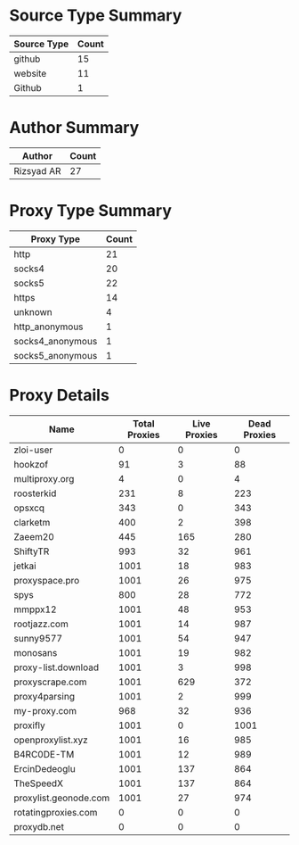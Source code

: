 # Source Type Summary

| Source Type | Count |
|-------------|-------|
| github | 15 |
| website | 11 |
| Github | 1 |


# Author Summary

| Author | Count |
|--------|-------|
| Rizsyad AR | 27 |


# Proxy Type Summary

| Proxy Type | Count |
|------------|-------|
| http | 21 |
| socks4 | 20 |
| socks5 | 22 |
| https | 14 |
| unknown | 4 |
| http_anonymous | 1 |
| socks4_anonymous | 1 |
| socks5_anonymous | 1 |


# Proxy Details

| Name | Total Proxies | Live Proxies | Dead Proxies |
|------|---------------|--------------|---------------|
| zloi-user | 0 | 0 | 0 |
| hookzof | 91 | 3 | 88 |
| multiproxy.org | 4 | 0 | 4 |
| roosterkid | 231 | 8 | 223 |
| opsxcq | 343 | 0 | 343 |
| clarketm | 400 | 2 | 398 |
| Zaeem20 | 445 | 165 | 280 |
| ShiftyTR | 993 | 32 | 961 |
| jetkai | 1001 | 18 | 983 |
| proxyspace.pro | 1001 | 26 | 975 |
| spys | 800 | 28 | 772 |
| mmppx12 | 1001 | 48 | 953 |
| rootjazz.com | 1001 | 14 | 987 |
| sunny9577 | 1001 | 54 | 947 |
| monosans | 1001 | 19 | 982 |
| proxy-list.download | 1001 | 3 | 998 |
| proxyscrape.com | 1001 | 629 | 372 |
| proxy4parsing | 1001 | 2 | 999 |
| my-proxy.com | 968 | 32 | 936 |
| proxifly | 1001 | 0 | 1001 |
| openproxylist.xyz | 1001 | 16 | 985 |
| B4RC0DE-TM | 1001 | 12 | 989 |
| ErcinDedeoglu | 1001 | 137 | 864 |
| TheSpeedX | 1001 | 137 | 864 |
| proxylist.geonode.com | 1001 | 27 | 974 |
| rotatingproxies.com | 0 | 0 | 0 |
| proxydb.net | 0 | 0 | 0 |
